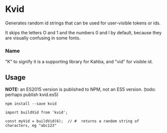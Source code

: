 # Kvid
Generates random id strings that can be used for user-visible tokens or ids.

It skips the letters O and 1 and the numbers 0 and l by default, because they are visually confusing in some fonts. 
  


### Name
"K" to signify it is a supporting library for Kahba, and "vid" for visible id.
  
  
## Usage

**NOTE:** an ES2015 version is published to NPM, not an ES5 version.
(todo: perhaps publish kvid.es5)

`npm install --save kvid`

```
import buildVid from 'kvid';

const myVid = buildVid(6);  // #  returns a random string of characters, eg "abc123" 
```

